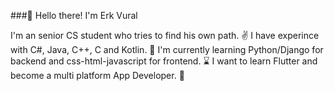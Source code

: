 ###🥳 Hello there! I'm Erk Vural

I'm an senior CS student who tries to find his own path. ✌️
I have experince with C#, Java, C++, C and Kotlin. 🧿
I'm currently learning Python/Django for backend and css-html-javascript for frontend. ⌛️
I want to learn Flutter and become a multi platform App Developer. 🔨
